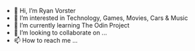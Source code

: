 - 👋 Hi, I’m Ryan Vorster
- 👀 I’m interested in Technology, Games, Movies, Cars & Music
- 🌱 I’m currently learning The Odin Project
- 💞️ I’m looking to collaborate on ...
- 📫 How to reach me ...

<!---
RyanVorster/RyanVorster is a ✨ special ✨ repository because its `README.md` (this file) appears on your GitHub profile.
You can click the Preview link to take a look at your changes.
--->
